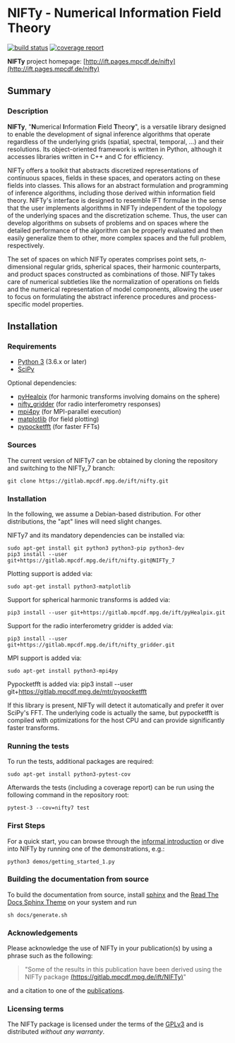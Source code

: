 NIFTy - Numerical Information Field Theory
==========================================
[![build status](https://gitlab.mpcdf.mpg.de/ift/NIFTy/badges/NIFTy_7/build.svg)](https://gitlab.mpcdf.mpg.de/ift/NIFTy/commits/NIFTy_7)
[![coverage report](https://gitlab.mpcdf.mpg.de/ift/NIFTy/badges/NIFTy_7/coverage.svg)](https://gitlab.mpcdf.mpg.de/ift/NIFTy/commits/NIFTy_7)

**NIFTy** project homepage:
[http://ift.pages.mpcdf.de/nifty](http://ift.pages.mpcdf.de/nifty)

Summary
-------

### Description

**NIFTy**, "**N**umerical **I**nformation **F**ield **T**heor<strong>y</strong>", is
a versatile library designed to enable the development of signal
inference algorithms that operate regardless of the underlying grids
(spatial, spectral, temporal, …) and their resolutions.
Its object-oriented framework is written in Python, although it accesses
libraries written in C++ and C for efficiency.

NIFTy offers a toolkit that abstracts discretized representations of
continuous spaces, fields in these spaces, and operators acting on
these fields into classes.
This allows for an abstract formulation and programming of inference
algorithms, including those derived within information field theory.
NIFTy's interface is designed to resemble IFT formulae in the sense
that the user implements algorithms in NIFTy independent of the topology
of the underlying spaces and the discretization scheme.
Thus, the user can develop algorithms on subsets of problems and on
spaces where the detailed performance of the algorithm can be properly
evaluated and then easily generalize them to other, more complex spaces
and the full problem, respectively.

The set of spaces on which NIFTy operates comprises point sets,
*n*-dimensional regular grids, spherical spaces, their harmonic
counterparts, and product spaces constructed as combinations of those.
NIFTy takes care of numerical subtleties like the normalization of
operations on fields and the numerical representation of model
components, allowing the user to focus on formulating the abstract
inference procedures and process-specific model properties.


Installation
------------

### Requirements

- [Python 3](https://www.python.org/) (3.6.x or later)
- [SciPy](https://www.scipy.org/)

Optional dependencies:
- [pyHealpix](https://gitlab.mpcdf.mpg.de/ift/pyHealpix) (for harmonic
    transforms involving domains on the sphere)
- [nifty_gridder](https://gitlab.mpcdf.mpg.de/ift/nifty_gridder) (for radio
    interferometry responses)
- [mpi4py](https://mpi4py.scipy.org) (for MPI-parallel execution)
- [matplotlib](https://matplotlib.org/) (for field plotting)
- [pypocketfft](https://gitlab.mpcdf.mpg.de/mtr/pypocketfft) (for faster FFTs)

### Sources

The current version of NIFTy7 can be obtained by cloning the repository and
switching to the NIFTy_7 branch:

    git clone https://gitlab.mpcdf.mpg.de/ift/nifty.git

### Installation

In the following, we assume a Debian-based distribution. For other
distributions, the "apt" lines will need slight changes.

NIFTy7 and its mandatory dependencies can be installed via:

    sudo apt-get install git python3 python3-pip python3-dev
    pip3 install --user git+https://gitlab.mpcdf.mpg.de/ift/nifty.git@NIFTy_7

Plotting support is added via:

    sudo apt-get install python3-matplotlib

Support for spherical harmonic transforms is added via:

    pip3 install --user git+https://gitlab.mpcdf.mpg.de/ift/pyHealpix.git

Support for the radio interferometry gridder is added via:

    pip3 install --user git+https://gitlab.mpcdf.mpg.de/ift/nifty_gridder.git

MPI support is added via:

    sudo apt-get install python3-mpi4py

Pypocketfft is added via:
    pip3 install --user git+https://gitlab.mpcdf.mpg.de/mtr/pypocketfft

If this library is present, NIFTy will detect it automatically and prefer
it over SciPy's FFT. The underlying code is actually the same, but
pypocketfft is compiled with optimizations for the host CPU and can provide
significantly faster transforms.

### Running the tests

To run the tests, additional packages are required:

    sudo apt-get install python3-pytest-cov

Afterwards the tests (including a coverage report) can be run using the
following command in the repository root:

    pytest-3 --cov=nifty7 test

### First Steps

For a quick start, you can browse through the [informal
introduction](http://ift.pages.mpcdf.de/nifty/code.html) or
dive into NIFTy by running one of the demonstrations, e.g.:

    python3 demos/getting_started_1.py

### Building the documentation from source

To build the documentation from source, install
[sphinx](https://www.sphinx-doc.org/en/stable/index.html) and the
[Read The Docs Sphinx Theme](https://github.com/readthedocs/sphinx_rtd_theme)
on your system and run

    sh docs/generate.sh

### Acknowledgements

Please acknowledge the use of NIFTy in your publication(s) by using a
phrase such as the following:

> "Some of the results in this publication have been derived using the
> NIFTy package [(https://gitlab.mpcdf.mpg.de/ift/NIFTy)](https://gitlab.mpcdf.mpg.de/ift/NIFTy)"

and a citation to one of the [publications](http://ift.pages.mpcdf.de/nifty/citations.html).


### Licensing terms

The NIFTy package is licensed under the terms of the
[GPLv3](https://www.gnu.org/licenses/gpl.html) and is distributed
*without any warranty*.
